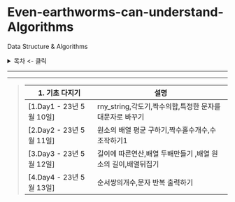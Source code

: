 # Even-earthworms-can-understand-Algorithms

Data Structure &amp; Algorithms

<details>
<summary>목차 <- 클릭</summary>

### - 1. 기초 다지기

</details>

***

***
> | 1. 기초 다지기             | 설명  |
> |-----------------------|--------------------|
> | [1.Day1 - 23년 5월 10일] | rny_string,각도기,짝수의합,특정한 문자를 대문자로 바꾸기|
> | [2.Day2 - 23년 5월 11일] | 원소의 배열 평균 구하기,짝수홀수개수,수 조작하기1     |
> | [3.Day3 - 23년 5월 12일] | 길이에 따른연산,배열 두배만들기 ,배열 원소의 길이,배열뒤집기   |
> | [4.Day4 - 23년 5월 13일] | 순서쌍의개수,문자 반복 출력하기|